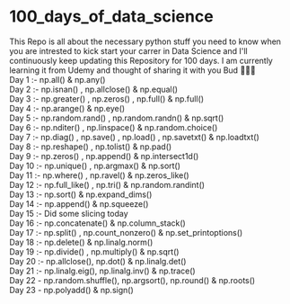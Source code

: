 # 100_days_of_data_science

This Repo is all about the necessary python stuff you need to know when you are intrested to kick start your carrer in Data Science and I'll continuously keep updating this Repository for 100 days.
I am currently learning it from Udemy and thought of sharing it with you Bud 🤞🤞🤞
<br>
Day  1 :- np.all() & np.any() <br>
Day  2 :- np.isnan() , np.allclose() & np.equal() <br>
Day  3 :- np.greater() , np.zeros() , np.full() & np.full() <br>
Day  4 :- np.arange() & np.eye() <br>
Day  5 :- np.random.rand() , np.random.randn() & np.sqrt() <br>
Day  6 :- np.nditer() , np.linspace() & np.random.choice() <br>
Day  7 :- np.diag() , np.save() , np.load() , np.savetxt() & np.loadtxt() <br>
Day  8 :- np.reshape() , np.tolist() & np.pad() <br>
Day  9 :- np.zeros() , np.append() & np.intersect1d() <br>
Day 10 :- np.unique() , np.argmax() & np.sort() <br>
Day 11 :- np.where() , np.ravel() & np.zeros_like() <br>
Day 12 :- np.full_like() , np.tri() & np.random.randint()<br>
Day 13 :- np.sort() & np.expand_dims() <br>
Day 14 :- np.append() & np.squeeze() <br>
Day 15 :- Did some slicing today <br>
Day 16 :- np.concatenate() & np.column_stack() <br>
Day 17 :- np.split() , np.count_nonzero() & np.set_printoptions()<br>
Day 18 :- np.delete() & np.linalg.norm() <br>
Day 19 :- np.divide() , np.multiply() & np.sqrt() <br>
Day 20 :- np.allclose(), np.dot() & np.linalg.det() <br>
Day 21 :- np.linalg.eig(), np.linalg.inv() & np.trace()<br>
Day 22 - np.random.shuffle(), np.argsort(), np.round() & np.roots() <br>
Day 23 - np.polyadd() & np.sign() <br>
